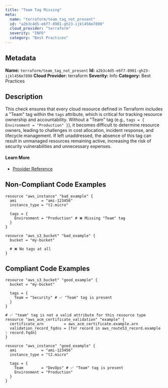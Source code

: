 ```yaml
---
title: "Team Tag Missing"
meta:
  name: "terraform/team_tag_not_present"
  id: "a2b3c4d5-e6f7-8901-gh23-ijkl456m7890"
  cloud_provider: "terraform"
  severity: "INFO"
  category: "Best Practices"
---
```

## Metadata
**Name:** `terraform/team_tag_not_present`
**Id:** `a2b3c4d5-e6f7-8901-gh23-ijkl456m7890`
**Cloud Provider:** terraform
**Severity:** Info
**Category:** Best Practices
## Description
This check ensures that every cloud resource defined in Terraform includes a "Team" tag within the `tags` attribute, which is critical for tracking resource ownership and accountability. Without a "Team" tag (e.g., `tags = { Environment = "Production" }`), it becomes difficult to determine resource owners, leading to challenges in cost allocation, incident response, and lifecycle management. If left unaddressed, the absence of this tag can result in unmanaged resources remaining active, increasing the risk of security vulnerabilities and unnecessary expenses.

#### Learn More

 - [Provider Reference](https://registry.terraform.io/providers/hashicorp/aws/latest/docs/guides/resource-tagging)

## Non-Compliant Code Examples
```aws
resource "aws_instance" "bad_example" {
  ami           = "ami-123456"
  instance_type = "t2.micro"

  tags = {
    Environment = "Production" # ❌ Missing "Team" tag
  }
}

resource "aws_s3_bucket" "bad_example" {
  bucket = "my-bucket"

  # ❌ No tags at all
}

```

## Compliant Code Examples
```aws
resource "aws_s3_bucket" "good_example" {
  bucket = "my-bucket"

  tags = {
    Team = "Security" # ✅ "Team" tag is present
  }
}

```

```aws
# ✅ "team" tag is not a valid attribute for this resource type
resource "aws_acm_certificate_validation" "example" {
  certificate_arn         = aws_acm_certificate.example.arn
  validation_record_fqdns = [for record in aws_route53_record.example : record.fqdn]
}

```

```aws
resource "aws_instance" "good_example" {
  ami           = "ami-123456"
  instance_type = "t2.micro"

  tags = {
    Team        = "DevOps" # ✅ "Team" tag is present
    Environment = "Production"
  }
}

```